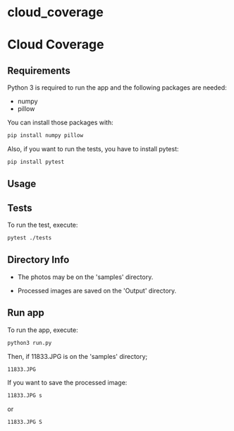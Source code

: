 # cloud_coverage

# Cloud Coverage

## Requirements

Python 3 is required to run the app and the following packages are needed:

* numpy
* pillow

You can install those packages with:

```bash
pip install numpy pillow
```

Also, if you want to run the tests, you have to install pytest:

```bash
pip install pytest
```



## Usage

## Tests

To run the test, execute:

```bash
pytest ./tests
```

## Directory Info

* The photos may be on the 'samples' directory. 

* Processed images are saved on the 'Output' directory.

## Run app

To run the app, execute:

```bash
python3 run.py
```

Then, if 11833.JPG is on the 'samples' directory;

```bash
11833.JPG
```


If you want to save the processed image:

```bash
11833.JPG s
```

or

```bash
11833.JPG S
```

